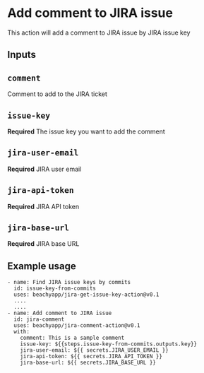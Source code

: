 # Add comment to JIRA issue

This action will add a comment to JIRA issue by JIRA issue key

## Inputs

## `comment`

Comment to add to the JIRA ticket

## `issue-key`

**Required** The issue key you want to add the comment

## `jira-user-email`

**Required** JIRA user email

## `jira-api-token`

**Required** JIRA API token

## `jira-base-url`

**Required** JIRA base URL

## Example usage

```
- name: Find JIRA issue keys by commits
  id: issue-key-from-commits
  uses: beachyapp/jira-get-issue-key-action@v0.1
  ....
  ....
- name: Add comment to JIRA issue
  id: jira-comment
  uses: beachyapp/jira-comment-action@v0.1
  with:
    comment: This is a sample comment
    issue-key: ${{steps.issue-key-from-commits.outputs.key}}
    jira-user-email: ${{ secrets.JIRA_USER_EMAIL }}
    jira-api-token: ${{ secrets.JIRA_API_TOKEN }}
    jira-base-url: ${{ secrets.JIRA_BASE_URL }}
```
